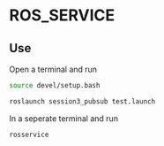 # ROS_SERVICE


## Use

Open a terminal and run
```sh
source devel/setup.bash
```
```sh
roslaunch session3_pubsub test.launch
```

In a seperate terminal and run
```sh
rosservice
```